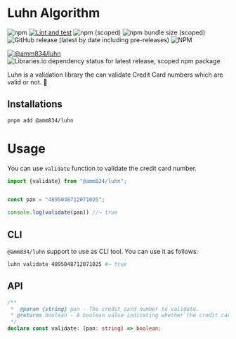 # Luhn Algorithm

![npm](https://img.shields.io/npm/dm/@amm834/luhn?style=plastic)
[![Lint and test](https://github.com/amm834/luhn/actions/workflows/test.yml/badge.svg)](https://github.com/amm834/luhn/actions/workflows/test.yml)
![npm (scoped)](https://img.shields.io/npm/v/@amm834/luhn?logo=npm&style=plastic)
![npm bundle size (scoped)](https://img.shields.io/bundlephobia/min/@amm834/luhn?logo=npm&style=plastic)
![GitHub release (latest by date including pre-releases)](https://img.shields.io/github/v/release/amm834/luhn?include_prereleases&style=plastic)
![NPM](https://img.shields.io/npm/l/@amm834/luhn?style=plastic)

[![@amm834/luhn](https://snyk.io/advisor/npm-package/@amm834/luhn/badge.svg)](https://snyk.io/advisor/npm-package/@amm834/luhn)
![Libraries.io dependency status for latest release, scoped npm package](https://img.shields.io/librariesio/release/npm/@amm834/luhn?style=plastic)

Luhn is a validation library the can validate Credit Card numbers which are valid or not. 👀

## Installations

```bash
pnpm add @amm834/luhn
```

# Usage

You can use `validate` function to validate the credit card number.

```js
import {validate} from "@amm834/luhn";


const pan = "4895048712071025";

console.log(validate(pan)) //→ true
```

## CLI

`@amm834/luhn` support to use as CLI tool. You can use it as follows:

```bash
luhn validate 4895048712071025 #→ true
```

## API

```typescript 
/**
 *  @param {string} pan - The credit card number to validate.
 * @returns boolean - A boolean value indicating whether the credit card number is valid.
 */
declare const validate: (pan: string) => boolean;

```